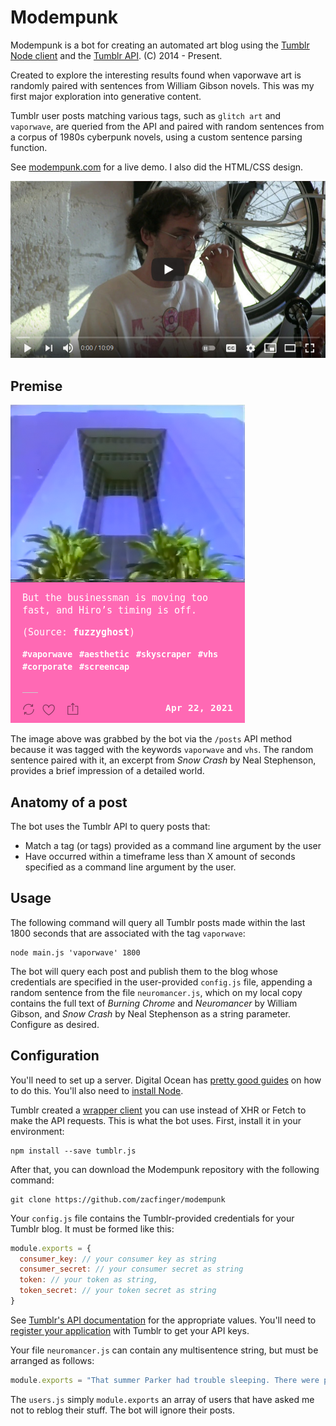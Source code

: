 # Modempunk #

Modempunk is a bot for creating an automated art blog using the [Tumblr Node client](https://github.com/tumblr/tumblr.js/) and the [Tumblr API](https://www.tumblr.com/docs/en/api/v2). (C) 2014 - Present. 

Created to explore the interesting results found when vaporwave art is randomly paired with sentences from William Gibson novels. This was my first major exploration into generative content. 

Tumblr user posts matching various tags, such as ```glitch art``` and ```vaporwave```, are queried from the API and paired with random sentences from a corpus of 1980s cyberpunk novels, using a custom sentence parsing function.

See [modempunk.com](https://modempunk.com) for a live demo. I also did the HTML/CSS design.

[![Zac Finger speaks at the Donut.js tech conference in Portland, OR in April 2016](zacfinger.jpg)](https://youtu.be/lGno3ElyXCc)

## Premise ##

![A screenshot from the automated blog modempunk.com](sample.png)

The image above was grabbed by the bot via the ```/posts``` API method because it was tagged with the keywords ```vaporwave``` and ```vhs```. The random sentence paired with it, an excerpt from _Snow Crash_ by Neal Stephenson, provides a brief impression of a detailed world.

## Anatomy of a post ##

The bot uses the Tumblr API to query posts that:
* Match a tag (or tags) provided as a command line argument by the user
* Have occurred within a timeframe less than X amount of seconds specified as a command line argument by the user.

## Usage ##

The following command will query all Tumblr posts made within the last 1800 seconds that are associated with the tag ```vaporwave```:
```
node main.js 'vaporwave' 1800
```

The bot will query each post and publish them to the blog whose credentials are specified in the user-provided ```config.js``` file, appending a random sentence from the file ```neuromancer.js```, which on my local copy contains the full text of _Burning Chrome_ and _Neuromancer_ by William Gibson, and _Snow Crash_ by Neal Stephenson as a string parameter. Configure as desired.

## Configuration ##

You'll need to set up a server. Digital Ocean has [pretty good guides](https://www.digitalocean.com/community/tutorials/initial-server-setup-with-ubuntu-20-04) on how to do this. You'll also need to [install Node](https://www.digitalocean.com/community/tutorials/how-to-install-node-js-on-ubuntu-20-04).

Tumblr created a [wrapper client](https://github.com/tumblr/tumblr.js/) you can use instead of XHR or Fetch to make the API requests. This is what the bot uses. First, install it in your environment:
```
npm install --save tumblr.js
```
After that, you can download the Modempunk repository with the following command:
```
git clone https://github.com/zacfinger/modempunk
```

Your ```config.js``` file contains the Tumblr-provided credentials for your Tumblr blog. It must be formed like this:

```javascript
module.exports = { 
  consumer_key: // your consumer key as string
  consumer_secret: // your consumer secret as string
  token: // your token as string,
  token_secret: // your token secret as string
}
```
See [Tumblr's API documentation](https://www.tumblr.com/docs/en/api/v2) for the appropriate values. You'll need to [register your application](https://www.tumblr.com/oauth/apps) with Tumblr to get your API keys.

Your file ```neuromancer.js``` can contain any multisentence string, but must be arranged as follows:

```javascript
module.exports = "That summer Parker had trouble sleeping. There were power droughts; sudden failures of the delta-inducer brought painfully abrupt returns to consciousness...
```
The ```users.js``` simply ```module.exports``` an array of users that have asked me not to reblog their stuff. The bot will ignore their posts.